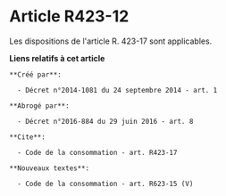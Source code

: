 # Article R423-12

Les dispositions de l'article R. 423-17 sont applicables.

**Liens relatifs à cet article**

	**Créé par**:

	  - Décret n°2014-1081 du 24 septembre 2014 - art. 1

	**Abrogé par**:

	  - Décret n°2016-884 du 29 juin 2016 - art. 8

	**Cite**:

	  - Code de la consommation - art. R423-17

	**Nouveaux textes**:

	  - Code de la consommation - art. R623-15 (V)

